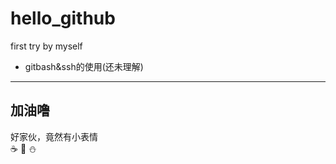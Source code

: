 # hello_github
first try by myself  
- gitbash&ssh的使用(还未理解)
---
## 加油噜
好家伙，竟然有小表情  
:coffee: :girl: :snowman:

